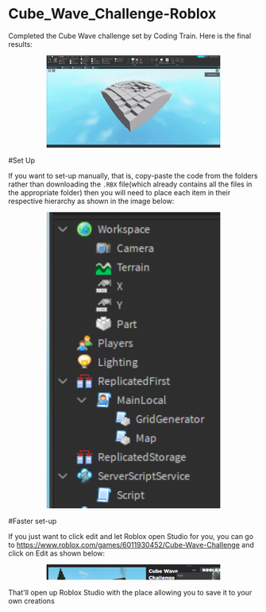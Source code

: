 # Cube_Wave_Challenge-Roblox

Completed the Cube Wave challenge set by Coding Train. Here is the final results:
<p align="center">
  <img src="https://github.com/mawesome4ever/Dependancies/blob/master/Cube_Waves_Challenge.gif" width="350" title="Final Results">
</p>

#Set Up

If you want to set-up manually, that is, copy-paste the code from the folders rather than downloading the `.RBX` file(which already contains all the files in the appropriate  folder)
then you will need to place each item in their respective hierarchy as shown in the image below:
<p align="center">
  <img src="https://github.com/mawesome4ever/Dependancies/blob/master/image.png" width="350" title="Hiearchy">
</p>

#Faster set-up

If you just want to click edit and let Roblox open Studio for you, you can go to https://www.roblox.com/games/6011930452/Cube-Wave-Challenge and click on Edit as shown below:
<p align="center">
  <img src="https://github.com/mawesome4ever/Dependancies/blob/master/Edit.png" width="350" title="Edit">
</p>
That'll open up Roblox Studio with the place allowing you to save it to your own creations
